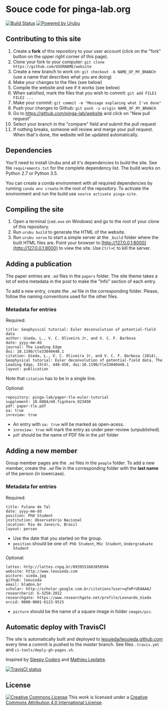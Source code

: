 # Souce code for pinga-lab.org

[![Build Status](https://img.shields.io/travis/pinga-lab/website/master.svg?style=flat-square)](https://travis-ci.org/pinga-lab/website)
[![Powered by Urubu](https://img.shields.io/badge/powered_by-urubu-blue.svg?style=flat-square)](http://urubu.jandecaluwe.com/)

## Contributing to this site

1. Create a **fork** of this repository to your user account (click on the
   "fork" button on the upper right corner of this page).
2. Clone your fork to your computer: `git clone https://github.com/USERNAME/website`
3. Create a new branch to work on: `git checkout -b NAME_OF_MY_BRANCH` (use a
   name that describes what you are doing)
4. Make your changes to the files (see below)
5. Compile the website and see if it works (see below)
6. When satisfied, mark the files that you wish to commit: `git add FILE1 FILE2 ...`
7. Make your commit: `git commit -m "Message explaning what I've done"`
8. Push your changes to Github: `git push -u origin NAME_OF_MY_BRANCH`
9. Go to https://github.com/pinga-lab/website and click on "New pull request"
10. Select your branch in the "compare" field and submit the pull request
11. If nothing breaks, someone will review and merge your pull request. When
    that's done, the website will be updated automatically.

## Dependencies

You'll need to install Urubu and all it's dependencies to build the site. See
file `requirements.txt` for the complete dependency list. The build works on
Python 2.7 or Python 3.5.

You can create a conda environment with all required dependencies by running
`conda env create` in the root of the repository. To activate the environment
and run the build use `source activate pinga-site`.

## Compiling the site

1. Open a terminal (`cmd.exe` on Windows) and go to the root of your clone of this
repository.
2. Run `urubu build` to generate the HTML of the website.
3. Run `urubu serve` to start a simple server at the `_build` folder where the
   built HTML files are.  Point your browser to
   [http://127.0.0.1:8000](http://127.0.0.1:8000) to view the site.
   Use `Ctrl+C` to kill the server.

## Adding a publication

The paper entries are `.md` files in the `papers` folder.
The site theme takes a lot of extra metadata in the post to make the "Info"
section of each entry.

To add a new entry, create the `.md` file in the corresponding folder.
Please, follow the naming conventions used for the other files.

### Metadata for entries

Required:

    title: Geophysical tutorial: Euler deconvolution of potential-field data
    author: Uieda, L., V. C. Oliveira Jr, and V. C. F. Barbosa
    date: yyyy-mm-dd
    journal: The Leading Edge
    doi: 10.1190/tle33040448.1
    citation: Uieda, L., V. C. Oliveira Jr, and V. C. F. Barbosa (2014), Geophysical tutorial: Euler deconvolution of potential-field data, The Leading Edge, 33(4), 448-450, doi:10.1190/tle33040448.1
    layout: publication

Note that `citation` has to be in a single line.

Optional:

    repository: pinga-lab/paper-tle-euler-tutorial
    supplement: 10.6084/m9.figshare.923450
    pdf: paper-tle.pdf
    oa: true
    inreview: true

* An entry with `oa: true` will be marked as open-acess.
* `inreview: true` will mark the entry as under peer-review (unpublished).
* `pdf` should be the name of PDF file in the `pdf` folder

## Adding a new member

Group member pages are the `.md` files in the `people` folder.
To add a new member, create the `.md` file in the corresponding folder with the
**last name** of the person (in lowercase).

### Metadata for entries

Required:

    title: Fulano de Tal
    date: yyyy-mm-dd
    position: PhD Student
    institution: Observatório Nacional
    location: Rio de Janeiro, Brasil
    layout: person

* Use the date that you started on the group.
* `position` should be one of: `PhD Student`, `MSc Student`, `Undergraduate
  Student`

Optional:

    lattes: http://lattes.cnpq.br/8939551682050504
    website: http://www.leouieda.com
    picture: uieda.jpg
    github: leouieda
    email: bla@on.br
    scholar: http://scholar.google.com.br/citations?user=qfmPrUEAAAAJ
    researcherid: G-3258-2012
    researchgate: https://www.researchgate.net/profile/Leonardo_Uieda
    orcid: 0000-0001-6123-9515

* `picture` should be the name of a square image in folder `images/pic`.


## Automatic deploy with TravisCI

The site is automatically built and deployed to
[leouieda/leouieda.github.com](https://github.com/leouieda/leouieda.github.com)
every time a commit is pushed to the *master* branch.
See files `.travis.yml` and `ci-tools/deply-gh-pages.sh`.

Inspired by
[Sleepy Coders](http://sleepycoders.blogspot.com.au/2013/03/sharing-travis-ci-generated-files.html)
and
[Mathieu Leplatre](http://blog.mathieu-leplatre.info/publish-your-pelican-blog-on-github-pages-via-travis-ci.html).

[![TravisCI status](http://img.shields.io/travis/leouieda/website.svg?style=flat)](https://travis-ci.org/leouieda/website)

## License

[![Creative Commons
License](https://i.creativecommons.org/l/by/4.0/88x31.png)](http://creativecommons.org/licenses/by/4.0/)
This work is licensed under a
[Creative Commons Attribution 4.0 International
License](http://creativecommons.org/licenses/by/4.0/).
